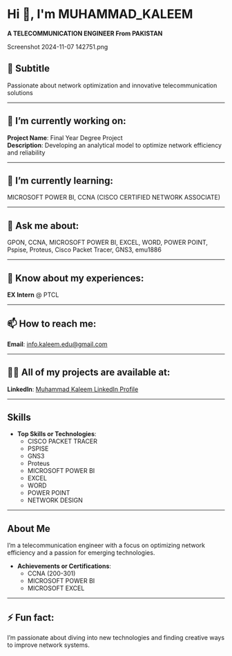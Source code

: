 # Hi 👋, I'm MUHAMMAD_KALEEM
**A TELECOMMUNICATION ENGINEER From PAKISTAN**

Screenshot 2024-11-07 142751.png

## 🌟 Subtitle
Passionate about network optimization and innovative telecommunication solutions

---

## 🔭 I’m currently working on:
**Project Name**: Final Year Degree Project  
**Description**: Developing an analytical model to optimize network efficiency and reliability

---

## 🌱 I’m currently learning:
MICROSOFT POWER BI, CCNA (CISCO CERTIFIED NETWORK ASSOCIATE)

---

## 💬 Ask me about:
GPON, CCNA, MICROSOFT POWER BI, EXCEL, WORD, POWER POINT, Pspise, Proteus, Cisco Packet Tracer, GNS3, emu1886

---

## 📄 Know about my experiences:
**EX Intern** @ PTCL

---

## 📫 How to reach me:
**Email**: info.kaleem.edu@gmail.com

---

## 👨‍💻 All of my projects are available at:
**LinkedIn**: [Muhammad Kaleem LinkedIn Profile](https://www.linkedin.com/in/muhammad-kaleem4)

---

## Skills
- **Top Skills or Technologies**:
  - CISCO PACKET TRACER
  - PSPISE
  - GNS3
  - Proteus
  - MICROSOFT POWER BI
  - EXCEL
  - WORD
  - POWER POINT
  - NETWORK DESIGN

---

## About Me
I’m a telecommunication engineer with a focus on optimizing network efficiency and a passion for emerging technologies.

- **Achievements or Certifications**:
  - CCNA (200-301)
  - MICROSOFT POWER BI
  - MICROSOFT EXCEL

---

## ⚡ Fun fact:
I’m passionate about diving into new technologies and finding creative ways to improve network systems.


<!---
MUHAMMAD-KALEEM-04/MUHAMMAD-KALEEM-04 is a ✨ special ✨ repository because its `README.md` (this file) appears on your GitHub profile.
You can click the Preview link to take a look at your changes.
--->
